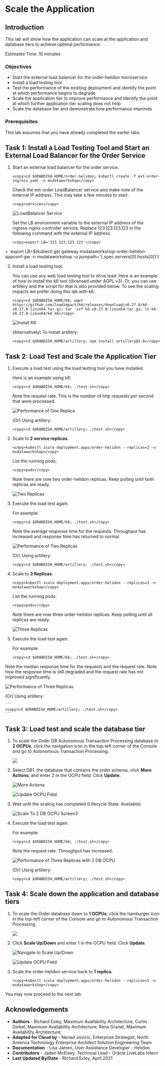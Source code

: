 # Scale the Application

## Introduction

This lab will show how the application can scale at the application and database tiers to achieve optimal performance.

Estimates Time: 10 minutes

[](youtube:95cW9eH_os4)

### Objectives
-   Start the external load balancer for the order-helidon microservice
-   Install a load testing tool
-   Test the performance of the existing deployment and identify the point at which performance begins to degrade
-   Scale the application tier to improve performance and identify the point at which further application tier scaling does not help
-   Scale the database tier and demonstrate how performance improves

### Prerequisites

This lab assumes that you have already completed the earlier labs.

## Task 1:  Install a Load Testing Tool and Start an External Load Balancer for the Order Service

1. Start an external load balancer for the order service.

    ```
    <copy>cd $GRABDISH_HOME/order-helidon; kubectl create -f ext-order-ingress.yaml -n msdataworkshop</copy>
    ```

    Check the ext-order LoadBalancer service and make note of the external IP address. This may take a few minutes to start.

    ```
    <copy>services</copy>
    ```

    ![LoadBalancer Service](images/ingress-nginx-loadbalancer-externalip.png " ")

    Set the LB environment variable to the external IP address of the ingress-nginx-controller service. Replace 123.123.123.123 in the following command with the external IP address.

    ```
    <copy>export LB='123.123.123.123'</copy>
    ```

<if type="multicloud-freetier">
+ `export LB=$(kubectl get gateway msdataworkshop-order-helidon-appconf-gw -n msdataworkshop -o jsonpath='{.spec.servers[0].hosts[0]}')`
</if>

2. Install a load testing tool.  

    You can use any web load testing tool to drive load. Here is an example of how to install the k6 tool ((licensed under AGPL v3). Or, you can use artillery and the script for that is also provided below. To see the scaling impacts we prefer doing this lab with k6.

	```
	<copy>cd $GRABDISH_HOME/k6; wget https://github.com/loadimpact/k6/releases/download/v0.27.0/k6-v0.27.0-linux64.tar.gz; tar -xzf k6-v0.27.0-linux64.tar.gz; ln k6-v0.27.0-linux64/k6 k6</copy>
	```

	![Install K6](images/install-k6.png " ")

	(Alternatively) To install artillery:

	```
	<copy>cd $GRABDISH_HOME/artillery; npm install artillery@1.6</copy>
	```

## Task 2: Load Test and Scale the Application Tier

1.  Execute a load test using the load testing tool you have installed.  

    Here is an example using k6:

    ```
    <copy>cd $GRABDISH_HOME/k6; ./test.sh</copy>
    ```

    Note the request rate. This is the number of http requests per second that were processed.

    ![Performance of One Replica](images/perf1replica.png " ")

    (Or) Using artillery:

    ```
    <copy>cd $GRABDISH_HOME/artillery; ./test.sh</copy>
    ```

2. Scale to **2 service replicas**.

    ```
    <copy>kubectl scale deployment.apps/order-helidon --replicas=2 -n msdataworkshop</copy>
    ```

   List the running pods.

    ```
    <copy>pods</copy>
    ```

   Note there are now two order-helidon replicas. Keep polling until both replicas are ready.

   ![Two Replicas](images/2replicas.png " ")

3. Execute the load test again.

   For example:
    ```
    <copy>cd $GRABDISH_HOME/k6; ./test.sh</copy>
    ```

   Note the average response time for the requests. Throughput has increased and response time has returned to normal.

   ![Performance of Two Replicas](images/perf2replica.png " ")

   (Or) Using artillery:

    ```
    <copy>cd $GRABDISH_HOME/artillery; ./test.sh</copy>
    ```

4. Scale to **3 Replicas**.

    ```
    <copy>kubectl scale deployment.apps/order-helidon --replicas=3 -n msdataworkshop</copy>
    ```

   List the running pods.

    ```
    <copy>pods</copy>
    ```

   Note there are now three order-helidon replicas. Keep polling until all replicas are ready.

    ![Three Replicas](images/3replicas.png " ")

5. Execute the load test again.

   For example:
    ```
    <copy>cd $GRABDISH_HOME/k6; ./test.sh</copy>
    ```

  Note the median response time for the requests and the request rate. Note how the response time is still degraded and the request rate has not improved significantly.

   ![Performance of Three Replicas](images/perf3replica.png " ")

   (Or) Using artillery:

    ```
    <copy>cd $GRABDISH_HOME/artillery; ./test.sh</copy>
    ```

## Task 3: Load test and scale the database tier

1. To scale the Order DB Autonomous Transaction Processing database to **2 OCPUs**, click the navigation icon in the top-left corner of the Console and go to Autonomous Transaction Processing.

	![](https://raw.githubusercontent.com/oracle/learning-library/master/common/images/console/database-atp.png " ")

2. Select DB1, the database that contains the order schema, click **More Actions**, and enter 2 in the OCPU field. Click **Update**.

   ![More Actiona](images/ScaleTo2dbocpuScreen1.png " ")

   ![Update OCPU Field](images/ScaleTo2dbocpuScreen2.png " ")

3. Wait until the scaling has completed (Lifecycle State: Available).

   ![Scale To 2 DB OCPU Screen3](images/ScaleTo2dbocpuScreen3.png " ")

4. Execute the load test again.

   For example:

    ```
    <copy>cd $GRABDISH_HOME/k6; ./test.sh</copy>
    ```

   Note the request rate.  Throughput has increased.

   ![Performance of Three Replicas with 2 DB OCPU](images/perf3replica2dbocpu.png " ")

   (Or) Using artillery:

    ```
    <copy>cd $GRABDISH_HOME/artillery; ./test.sh</copy>
    ```

## Task 4: Scale down the application and database tiers

1. To scale the Order database down to **1 OCPUs**, click the hamburger icon in the top-left corner of the Console and go to Autonomous Transaction Processing.

	![](https://raw.githubusercontent.com/oracle/learning-library/master/common/images/console/database-atp.png " ")

2. Click **Scale Up/Down** and enter 1 in the OCPU field. Click **Update**.

   ![Navigate to Scale Up/Down](images/ScaleTo2dbocpuScreen1.png " ")

   ![Update OCPU Field](images/ScaleTo1dbocpuScreen2.png " ")

3. Scale the order-helidon service back to **1 replica**.

    ```
    <copy>kubectl scale deployment.apps/order-helidon --replicas=1 -n msdataworkshop</copy>
    ```

You may now proceed to the next lab.


## Acknowledgements
* **Authors** - Richard Exley, Maximum Availability Architecture; Curtis Dinkel, Maximum Availability Architecture; Rena Granat, Maximum Availability Architecture;
* **Adapted for Cloud by** -  Nenad Jovicic, Enterprise Strategist, North America Technology Enterprise Architect Solution Engineering Team
* **Documentation** - Lisa Jamen, User Assistance Developer - Helidon
* **Contributors** - Jaden McElvey, Technical Lead - Oracle LiveLabs Intern
* **Last Updated By/Date** - Richard Exley, April 2021
